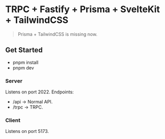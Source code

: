 # TRPC + Fastify + Prisma + SvelteKit + TailwindCSS

> Prisma + TailwindCSS is missing now.

## Get Started
- pnpm install
- pnpm dev

### Server
Listens on port 2022.
Endpoints:
- /api -> Normal API.
- /trpc -> TRPC.

### Client
Listens on port 5173.

